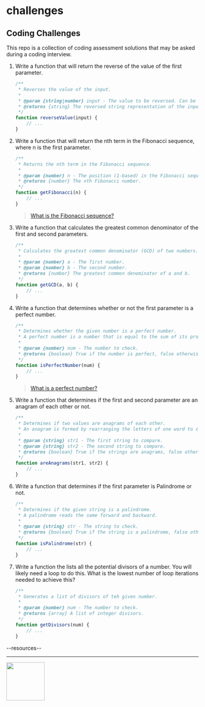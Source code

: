 # challenges

<style>@import url("//readme.codeadam.ca/readme.css");</style>

## Coding Challenges

This repo is a collection of coding assessment solutions that may be asked during a coding interview.

1. Write a function that will return the reverse of the value of the first parameter.

    ```javascript
    /**
     * Reverses the value of the input.
     *
     * @param {string|number} input - The value to be reversed. Can be a string or a number.
     * @returns {string} The reversed string representation of the input.
     */
    function reverseValue(input) {
        // ...
    }
    ```

2. Write a function that will return the nth term in the Fibonacci sequence, where n is the first parameter.

    ```javascript
    /**
     * Returns the nth term in the Fibonacci sequence.
     *
     * @param {number} n - The position (1-based) in the Fibonacci sequence to retrieve.
     * @returns {number} The nth Fibonacci number.
     */
    function getFibonacci(n) {
        // ...
    }
    ```

    > [What is the Fibonacci sequence?](https://en.wikipedia.org/wiki/Fibonacci_sequence)

3. Write a function that calculates the greatest common denominator of the first and second parameters.

    ```javascript
    /**
     * Calculates the greatest common denominator (GCD) of two numbers.
     *
     * @param {number} a - The first number.
     * @param {number} b - The second number.
     * @returns {number} The greatest common denominator of a and b.
     */
    function getGCD(a, b) {
        // ...
    }
    ```
4. Write a function that determines whether or not the first parameter is a perfect number.

    ```javascript
    /**
     * Determines whether the given number is a perfect number.
     * A perfect number is a number that is equal to the sum of its proper divisors (excluding itself).
     *
     * @param {number} num - The number to check.
     * @returns {boolean} True if the number is perfect, false otherwise.
     */
    function isPerfectNumber(num) {
        // ...
    }
    ```

    > [What is a perfect number?](https://en.wikipedia.org/wiki/Perfect_number)

5. Write a function that determines if the first and second parameter are an anagram of each other or not.

    ```javascript
    /**
     * Determines if two values are anagrams of each other.
     * An anagram is formed by rearranging the letters of one word to create another.
     *
     * @param {string} str1 - The first string to compare.
     * @param {string} str2 - The second string to compare.
     * @returns {boolean} True if the strings are anagrams, false otherwise.
     */
    function areAnagrams(str1, str2) {
        // ...
    }
    ```

6. Write a function that determines if the first parameter is Palindrome or not.

    ```javascript
    /**
     * Determines if the given string is a palindrome.
     * A palindrome reads the same forward and backward.
     *
     * @param {string} str - The string to check.
     * @returns {boolean} True if the string is a palindrome, false otherwise.
     */
    function isPalindrome(str) {
        // ...
    }
    ```

7. Write a function the lists all the potential divisors of a number. You will likely need a loop to do this. What is the lowest number of loop iterations needed to achieve this?

    ```javascript
    /**
     * Generates a list of divisors of teh given number. 
     *
     * @param {number} num - The number to check.
     * @returns {array} A list of integer divisors.
     */
    function getDivisors(num) {
        // ...
    }
    ```

<!--
20. Decoding a Secret Message (2025)
    
Create a function that decodes a secret message from link such as:


https://docs.google.com/document/d/e/2PACX-1vRMx5YQlZNa3ra8dYYxmv-QIQ3YJe8tbI3kqcuC7lQiZm-CSEznKfN_HYNSpoXcZIV3Y_O3YoUB1ecq/pub

https://prepinsta.com/interview-preparation/technical-interview-questions/most-asked-coding-questions-in-placements/
-->

<div class="components" id="resources">--resources--</div>
<script src="https://cdn.codeadam.ca/components@1.0.0/components.js"></script>

---

<a href="https://codeadam.ca">
<img src="https://cdn.codeadam.ca/images@1.0.0/codeadam-logo-coloured-horizontal.png" width="100">
</a>
